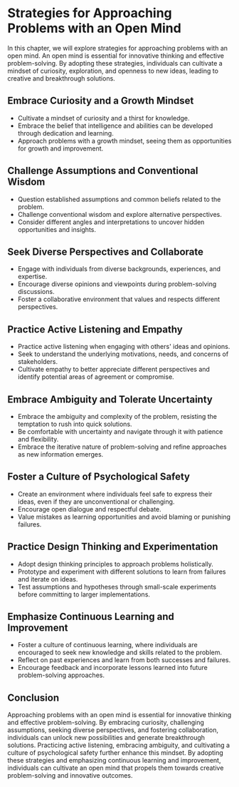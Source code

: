Strategies for Approaching Problems with an Open Mind
=================================================================

In this chapter, we will explore strategies for approaching problems with an open mind. An open mind is essential for innovative thinking and effective problem-solving. By adopting these strategies, individuals can cultivate a mindset of curiosity, exploration, and openness to new ideas, leading to creative and breakthrough solutions.

Embrace Curiosity and a Growth Mindset
--------------------------------------

* Cultivate a mindset of curiosity and a thirst for knowledge.
* Embrace the belief that intelligence and abilities can be developed through dedication and learning.
* Approach problems with a growth mindset, seeing them as opportunities for growth and improvement.

Challenge Assumptions and Conventional Wisdom
---------------------------------------------

* Question established assumptions and common beliefs related to the problem.
* Challenge conventional wisdom and explore alternative perspectives.
* Consider different angles and interpretations to uncover hidden opportunities and insights.

Seek Diverse Perspectives and Collaborate
-----------------------------------------

* Engage with individuals from diverse backgrounds, experiences, and expertise.
* Encourage diverse opinions and viewpoints during problem-solving discussions.
* Foster a collaborative environment that values and respects different perspectives.

Practice Active Listening and Empathy
-------------------------------------

* Practice active listening when engaging with others' ideas and opinions.
* Seek to understand the underlying motivations, needs, and concerns of stakeholders.
* Cultivate empathy to better appreciate different perspectives and identify potential areas of agreement or compromise.

Embrace Ambiguity and Tolerate Uncertainty
------------------------------------------

* Embrace the ambiguity and complexity of the problem, resisting the temptation to rush into quick solutions.
* Be comfortable with uncertainty and navigate through it with patience and flexibility.
* Embrace the iterative nature of problem-solving and refine approaches as new information emerges.

Foster a Culture of Psychological Safety
----------------------------------------

* Create an environment where individuals feel safe to express their ideas, even if they are unconventional or challenging.
* Encourage open dialogue and respectful debate.
* Value mistakes as learning opportunities and avoid blaming or punishing failures.

Practice Design Thinking and Experimentation
--------------------------------------------

* Adopt design thinking principles to approach problems holistically.
* Prototype and experiment with different solutions to learn from failures and iterate on ideas.
* Test assumptions and hypotheses through small-scale experiments before committing to larger implementations.

Emphasize Continuous Learning and Improvement
---------------------------------------------

* Foster a culture of continuous learning, where individuals are encouraged to seek new knowledge and skills related to the problem.
* Reflect on past experiences and learn from both successes and failures.
* Encourage feedback and incorporate lessons learned into future problem-solving approaches.

Conclusion
----------

Approaching problems with an open mind is essential for innovative thinking and effective problem-solving. By embracing curiosity, challenging assumptions, seeking diverse perspectives, and fostering collaboration, individuals can unlock new possibilities and generate breakthrough solutions. Practicing active listening, embracing ambiguity, and cultivating a culture of psychological safety further enhance this mindset. By adopting these strategies and emphasizing continuous learning and improvement, individuals can cultivate an open mind that propels them towards creative problem-solving and innovative outcomes.
